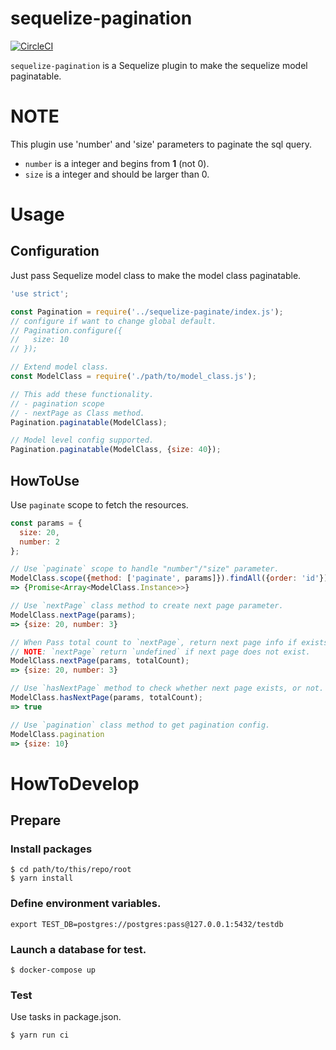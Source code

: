 # sequelize-pagination

[![CircleCI](https://circleci.com/gh/leonis/sequelize-pagination/tree/master.svg?style=shield&circle-token=a3a6c6f7416a335be555cfbaf8e9e2cb126c2ec5)](https://circleci.com/gh/leonis/sequelize-pagination/tree/master)

`sequelize-pagination` is a Sequelize plugin to make the sequelize model paginatable.

# NOTE

This plugin use 'number' and 'size' parameters to paginate the sql query.

- `number` is a integer and begins from **1** (not 0).
- `size` is a integer and should be larger than 0.

# Usage

## Configuration

Just pass Sequelize model class to make the model class paginatable.

```javascript
'use strict';

const Pagination = require('../sequelize-paginate/index.js');
// configure if want to change global default.
// Pagination.configure({
//   size: 10
// });

// Extend model class.
const ModelClass = require('./path/to/model_class.js');

// This add these functionality.
// - pagination scope
// - nextPage as Class method.
Pagination.paginatable(ModelClass);

// Model level config supported.
Pagination.paginatable(ModelClass, {size: 40});
```

## HowToUse

Use `paginate` scope to fetch the resources.

```javascript
const params = {
  size: 20,
  number: 2
};

// Use `paginate` scope to handle "number"/"size" parameter.
ModelClass.scope({method: ['paginate', params]}).findAll({order: 'id'})
=> {Promise<Array<ModelClass.Instance>>}

// Use `nextPage` class method to create next page parameter.
ModelClass.nextPage(params);
=> {size: 20, number: 3}

// When Pass total count to `nextPage`, return next page info if exists.
// NOTE: `nextPage` return `undefined` if next page does not exist.
ModelClass.nextPage(params, totalCount);
=> {size: 20, number: 3}

// Use `hasNextPage` method to check whether next page exists, or not.
ModelClass.hasNextPage(params, totalCount);
=> true

// Use `pagination` class method to get pagination config.
ModelClass.pagination
=> {size: 10}
```

# HowToDevelop

## Prepare

### Install packages

```
$ cd path/to/this/repo/root
$ yarn install
```

### Define environment variables.

```
export TEST_DB=postgres://postgres:pass@127.0.0.1:5432/testdb
```

### Launch a database for test.

```
$ docker-compose up
```

### Test

Use tasks in package.json.

```
$ yarn run ci
```
